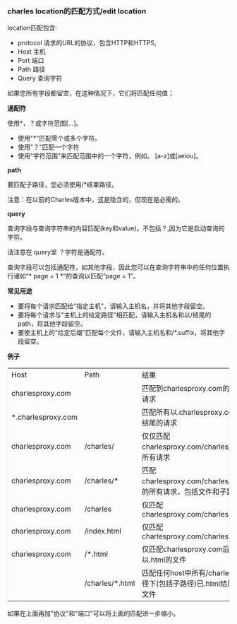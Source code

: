 
### charles location的匹配方式/edit location

location匹配包含:
- protocol 	请求的URL的协议，包含HTTP和HTTPS,
- Host		主机
- Port		端口
- Path		路径
- Query		查询字符

如果您所有字段都留空，在这种情况下，它们将匹配任何值；

**通配符**

使用*，？或字符范围[...]。

- 使用"*"匹配零个或多个字符。
- 使用"？"匹配一个字符
- 使用"字符范围"来匹配范围中的一个字符，例如。 [a-z]或[aeiou]。

**path**

要匹配子路径，您必须使用/*结束路径。

注意：在以前的Charles版本中，这是隐含的，但现在是必需的。

**query**

查询字段与查询字符串的内容匹配(key和value)。不包括？,因为它是启动查询的字符。

请注意在 query里 ？字符是通配符。

查询字段可以包括通配符，如其他字段，因此您可以在查询字符串中的任何位置执行诸如“* page = 1 *”的查询以匹配“page = 1”。

**常见用途**

- 要将每个请求匹配给“指定主机”，请输入主机名，并将其他字段留空。
- 要将每个请求与"主机上的给定路径"相匹配，请输入主机名和以/结尾的path，将其他字段留空。
- 要使主机上的"给定后缀"匹配每个文件，请输入主机名和/*.suffix，将其他字段留空。

**例子**

<table style="border:1px solid #f2f2f2;">  
    <tr>  
        <td>Host</td>  
    	<td>Path</td>
    	<td>结果</td>  
    </tr>  
    <tr>  
        <td>charlesproxy.com</td>  
    	<td> </td>
    	<td>匹配到charlesproxy.com的所有请求</td>  
    </tr> 
    <tr>  
        <td>*.charlesproxy.com</td>  
    	<td> </td>
    	<td>匹配所有以.charlesproxy.com结尾的请求</td>  
    </tr>
    <tr>  
        <td>charlesproxy.com</td>  
    	<td>/charles/</td>
    	<td>仅仅匹配 charlesproxy.com/charles/ 的所有请求</td>  
    </tr>  
    <tr>  
        <td>charlesproxy.com</td>  
    	<td>/charles/*</td>
    	<td>匹配 charlesproxy.com/charles/下的所有请求，包括文件和子路径</td>  
    </tr>  
    <tr>  
        <td>charlesproxy.com</td>  
    	<td>/charles</td>
    	<td>仅匹配 charlesproxy.com/charles</td>  
    </tr>  
    <tr>  
        <td>charlesproxy.com</td>  
    	<td>/index.html</td>
    	<td>仅匹配charlesproxy.com/charles.html</td>  
    </tr>  
    <tr>  
        <td>charlesproxy.com</td>  
    	<td>/*.html</td>
    	<td>仅匹配charlesproxy.com后以.html的文件</td>  
    </tr>
    <tr>  
        <td> </td>  
    	<td>/charles/*.html</td>
    	<td>匹配任何host中所有/charles/路径下(包括子路径)已.html结尾的文件</td>  
    </tr>   
</table> 

如果在上面再加"协议"和"端口"可以将上面的匹配进一步缩小。